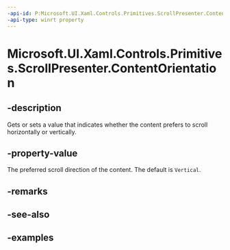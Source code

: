 ```yaml
---
-api-id: P:Microsoft.UI.Xaml.Controls.Primitives.ScrollPresenter.ContentOrientation
-api-type: winrt property
---
```


# Microsoft.UI.Xaml.Controls.Primitives.ScrollPresenter.ContentOrientation

<!--
public Microsoft.UI.Xaml.Controls.ScrollingContentOrientation ContentOrientation { get; set; }
-->


## -description

Gets or sets a value that indicates whether the content prefers to scroll horizontally or vertically.

## -property-value

The preferred scroll direction of the content. The default is `Vertical`.

## -remarks

## -see-also

## -examples


